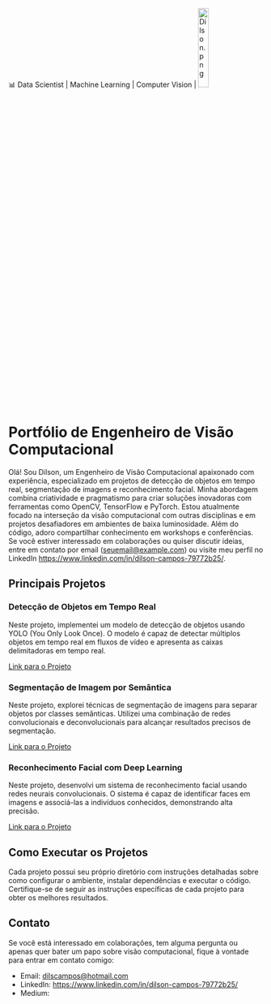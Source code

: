 📊 Data Scientist | Machine Learning | Computer Vision |
<img alt="Dilson.png" width="20%"> 

# Portfólio de Engenheiro de Visão Computacional

Olá! Sou Dilson, um Engenheiro de Visão Computacional apaixonado com experiência, especializado em projetos de detecção de objetos em tempo real, segmentação de imagens e reconhecimento facial. Minha abordagem combina criatividade e pragmatismo para criar soluções inovadoras com ferramentas como OpenCV, TensorFlow e PyTorch. Estou atualmente focado na interseção da visão computacional com outras disciplinas e em projetos desafiadores em ambientes de baixa luminosidade. Além do código, adoro compartilhar conhecimento em workshops e conferências. Se você estiver interessado em colaborações ou quiser discutir ideias, entre em contato por email (seuemail@example.com) ou visite meu perfil no LinkedIn https://www.linkedin.com/in/dilson-campos-79772b25/.

## Principais Projetos

### Detecção de Objetos em Tempo Real

Neste projeto, implementei um modelo de detecção de objetos usando YOLO (You Only Look Once). O modelo é capaz de detectar múltiplos objetos em tempo real em fluxos de vídeo e apresenta as caixas delimitadoras em tempo real.

[Link para o Projeto](link_para_o_repositorio)

### Segmentação de Imagem por Semântica

Neste projeto, explorei técnicas de segmentação de imagens para separar objetos por classes semânticas. Utilizei uma combinação de redes convolucionais e deconvolucionais para alcançar resultados precisos de segmentação.

[Link para o Projeto](link_para_o_repositorio)

### Reconhecimento Facial com Deep Learning

Neste projeto, desenvolvi um sistema de reconhecimento facial usando redes neurais convolucionais. O sistema é capaz de identificar faces em imagens e associá-las a indivíduos conhecidos, demonstrando alta precisão.

[Link para o Projeto](link_para_o_repositorio)

## Como Executar os Projetos

Cada projeto possui seu próprio diretório com instruções detalhadas sobre como configurar o ambiente, instalar dependências e executar o código. Certifique-se de seguir as instruções específicas de cada projeto para obter os melhores resultados.

## Contato

Se você está interessado em colaborações, tem alguma pergunta ou apenas quer bater um papo sobre visão computacional, fique à vontade para entrar em contato comigo:

- Email: dilscampos@hotmail.com
- LinkedIn: https://www.linkedin.com/in/dilson-campos-79772b25/
- Medium:
